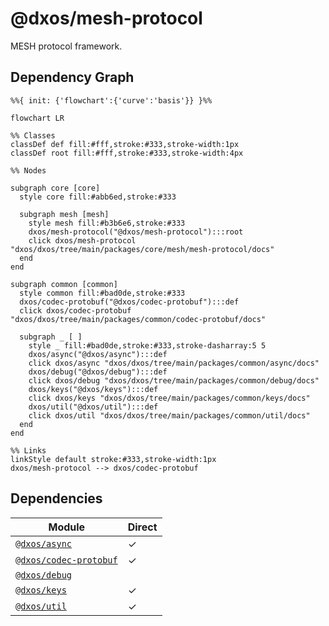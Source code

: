 # @dxos/mesh-protocol

MESH protocol framework.

## Dependency Graph

```mermaid
%%{ init: {'flowchart':{'curve':'basis'}} }%%

flowchart LR

%% Classes
classDef def fill:#fff,stroke:#333,stroke-width:1px
classDef root fill:#fff,stroke:#333,stroke-width:4px

%% Nodes

subgraph core [core]
  style core fill:#abb6ed,stroke:#333

  subgraph mesh [mesh]
    style mesh fill:#b3b6e6,stroke:#333
    dxos/mesh-protocol("@dxos/mesh-protocol"):::root
    click dxos/mesh-protocol "dxos/dxos/tree/main/packages/core/mesh/mesh-protocol/docs"
  end
end

subgraph common [common]
  style common fill:#bad0de,stroke:#333
  dxos/codec-protobuf("@dxos/codec-protobuf"):::def
  click dxos/codec-protobuf "dxos/dxos/tree/main/packages/common/codec-protobuf/docs"

  subgraph _ [ ]
    style _ fill:#bad0de,stroke:#333,stroke-dasharray:5 5
    dxos/async("@dxos/async"):::def
    click dxos/async "dxos/dxos/tree/main/packages/common/async/docs"
    dxos/debug("@dxos/debug"):::def
    click dxos/debug "dxos/dxos/tree/main/packages/common/debug/docs"
    dxos/keys("@dxos/keys"):::def
    click dxos/keys "dxos/dxos/tree/main/packages/common/keys/docs"
    dxos/util("@dxos/util"):::def
    click dxos/util "dxos/dxos/tree/main/packages/common/util/docs"
  end
end

%% Links
linkStyle default stroke:#333,stroke-width:1px
dxos/mesh-protocol --> dxos/codec-protobuf
```

## Dependencies

| Module | Direct |
|---|---|
| [`@dxos/async`](../../../../common/async/docs/README.md) | &check; |
| [`@dxos/codec-protobuf`](../../../../common/codec-protobuf/docs/README.md) | &check; |
| [`@dxos/debug`](../../../../common/debug/docs/README.md) |  |
| [`@dxos/keys`](../../../../common/keys/docs/README.md) | &check; |
| [`@dxos/util`](../../../../common/util/docs/README.md) | &check; |
